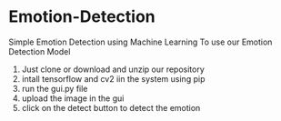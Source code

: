 # Emotion-Detection
Simple Emotion Detection using Machine Learning
To use our Emotion Detection Model
1. Just clone or download and unzip our repository
2. intall tensorflow and cv2 iin the system using pip
3. run the gui.py file
4. upload the image in the gui
5. click on the detect button to detect the emotion
